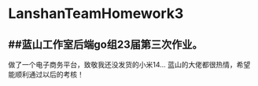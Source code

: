 # LanshanTeamHomework3
##蓝山工作室后端go组23届第三次作业。
-----------------------------------
做了一个电子商务平台，致敬我还没发货的小米14...
蓝山的大佬都很热情，希望能顺利通过以后的考核！

